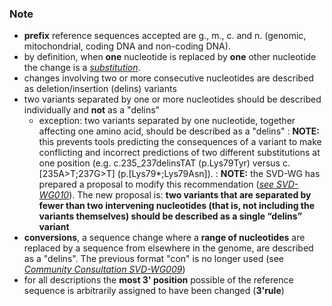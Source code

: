### Note

*	**prefix** reference sequences accepted are g., m., c. and n. (genomic, mitochondrial, coding DNA and non-coding DNA).
*	by definition, when **one** nucleotide is replaced by **one** other nucleotide the change is a [_substitution_](/recommendations/DNA/variant/substitution/).
*	changes involving two or more consecutive nucleotides are described as deletion/insertion (delins) variants
*	two variants separated by one or more nucleotides should be described individually and **not** as a "delins"
	*	exception: two variants separated by one nucleotide, together affecting one amino acid, should be described as a "delins"
	:	**NOTE:**	this prevents tools predicting the consequences of a variant to make conflicting and incorrect predictions of two different substitutions at one position (e.g. c.235\_237delinsTAT (p.Lys79Tyr) versus c.[235A>T;237G>T] (p.[Lys79*;Lys79Asn]).
	:	****NOTE:**** the SVD-WG has prepared a proposal to modify this recommendation ([_see SVD-WG010_](/background/consultation/SVD-WG010/)). The new proposal is: **two variants that are separated by fewer than two intervening nucleotides (that is, not including the variants themselves) should be described as a single “delins” variant**
*	**conversions**, a sequence change where a **range of nucleotides** are replaced by a sequence from elsewhere in the genome, are described as a "delins". The previous format "con" is no longer used (see [_Community Consultation SVD-WG009_](/background/consultation/SVD-WG009/))
*	for all descriptions the **most 3' position** possible of the reference sequence is arbitrarily assigned to have been changed (**3'rule**)
